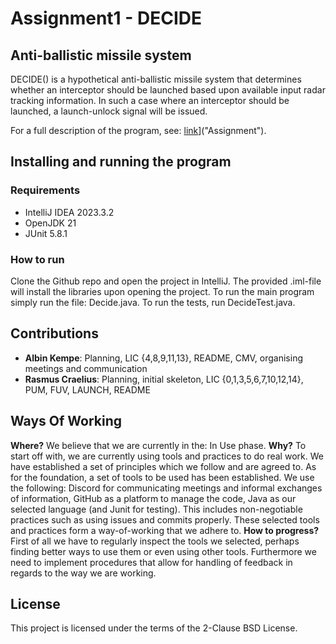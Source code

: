 # Assignment1 - DECIDE

## Anti-ballistic missile system

DECIDE() is a hypothetical anti-ballistic missile system that determines whether an interceptor should be
launched based upon available input radar tracking information. In such a case where an interceptor should be launched, a launch-unlock signal will be issued.

For a full description of the program, see: [link]([[http://example.com](https://canvas.kth.se/courses/45179/assignments/273877)https://canvas.kth.se/courses/45179/assignments/273877)]("Assignment").

## Installing and running the program

### Requirements

- IntelliJ IDEA 2023.3.2
- OpenJDK 21
- JUnit 5.8.1

### How to run

Clone the Github repo and open the project in IntelliJ. The provided .iml-file will install the libraries upon opening the project. To run the main program simply run the file: Decide.java. To run the tests, run DecideTest.java.

## Contributions
- **Albin Kempe**: Planning, LIC {4,8,9,11,13}, README, CMV, organising meetings and communication
- **Rasmus Craelius**: Planning, initial skeleton, LIC {0,1,3,5,6,7,10,12,14}, PUM, FUV, LAUNCH, README


## Ways Of Working

**Where?** We believe that we are currently in the: In Use phase. **Why?** To start off with, we are currently using tools and practices to do real work. We have established a set of principles which we follow and are agreed to. As for the foundation, a set of tools to be used has been established. We use the following: Discord for communicating meetings and informal exchanges of information, GitHub as a platform to manage the code, Java as our selected language (and Junit for testing). This includes non-negotiable practices such as using issues and commits properly. These selected tools and practices form a way-of-working that we adhere to. **How to progress?** First of all we have to regularly inspect the tools we selected, perhaps finding better ways to use them or even using other tools. Furthermore we need to implement procedures that allow for handling of feedback in regards to the way we are working.

## License

This project is licensed under the terms of the 2-Clause BSD License.
